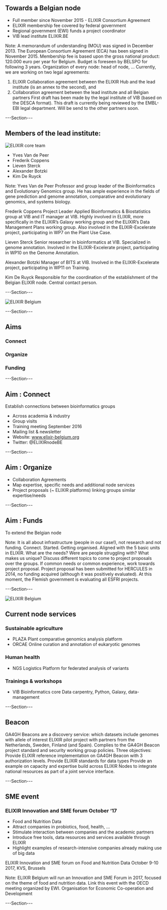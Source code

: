 ## Towards a Belgian node

* Full member since November 2015 - ELIXIR Consortium Agreement
* ELIXIR membership fee covered by federal government
* Regional government (EWI) funds a project coordinator
* VIB lead institute ELIXIR.BE

Note:
A memorandum of understanding (MOU) was signed in December 2013.
The European Consortium Agreement (ECA) has been signed in November 2015.
Membership fee is based upon the gross national product: 120.000 euro per year for Belgium. Budget is foreseen by BELSPO for following 3 years.
Organization of every node: head of node, …
Currently, we are working on two legal agreements:
1) ELIXIR Collaboration agreement between the ELIXIR Hub and the lead institute (is an annex to the second), and
2) Collaboration agreement between the lead institute and all Belgian partners
First draft has been made by the legal institute of VIB (based on the DESCA format). This draft is currently being reviewed by the EMBL-EBI legal department. Will be send to the other partners soon.

---Section---

## Members of the lead institute:

![ELIXIR core team](images/ELIXIRcore.png)

* Yves Van de Peer
* Frederik Coppens
* Lieven Sterck
* Alexander Botzki
* Kim De Ruyck

Note:
Yves Van de Peer
Professor and group leader of the Bioinformatics and Evolutionary Genomics group. He has ample experience in the fields of gene prediction and genome annotation, comparative and evolutionary genomics, and systems biology.

Frederik Coppens
Project Leader Applied Bioinformatics & Biostatistics group at VIB and IT manager at VIB.
Highly involved in ELIXIR, more specifically in the ELIXIR’s Galaxy working group and the ELIXIR’s Data Management Plans working group. Also involved in the ELIXIR-Excelerate project, participating in WP7 on the Plant Use Case.

Lieven Sterck
Senior researcher in bioinformatics at VIB. Specialized in genome annotation. Involved in the ELIXIR-Excelerate project, participating in WP10 on the Genome Annotation.

Alexander Botzki
Manager of BITS at VIB. Involved in the ELIXIR-Excelerate project, participating in WP11 on Training.

Kim De Ruyck
Responsible for the coordination of the establishment of the Belgian ELIXIR node. Central contact person.

---Section---

![ELIXIR Belgium ](images/belgium.png)


---Section---

## Aims

### Connect

### Organize

### Funding


---Section---

## Aim : Connect
Establish connections between bioinformatics groups

* Across academia & industry
* Group visits
* Training meeting September 2016
* Mailing list & newsletter
* Website: www.elixir-belgium.org
* Twitter: @ELIXIRnodeBE

---Section---

## Aim : Organize

* Collaboration Agreements
* Map expertise, specific needs and additional node services
* Project proposals (~ ELIXIR platforms) linking groups similar expertise/needs

---Section---

## Aim : Funds
To extend the Belgian node

Note:
It is all about infrastructure (people in our case!), not research and not funding.
Connect. Started.
Getting organised. Aligned with the 5 basic units in ELIXIR. What are the needs? Were are people struggling with? What makes us unique?
Discuss different topics to come to project proposals over the groups. If common needs or common experience, work towards project proposal.
Project proposal has been submitted for HERCULES in 2014, no funding acquired (although it was positively evaluated). At this moment, the Flemish government is evaluating all ESFRI projects.

---Section---

![ELIXIR Belgium ](images/node_services.png)

## Current node services

### Sustainable agriculture

* PLAZA Plant comparative genomics analysis platform
* ORCAE Online curation and annotation of eukaryotic genomes

### Human health

* NGS Logistics Platform for federated analysis of variants

### Trainings & workshops

* VIB Bioinformatics core	Data carpentry, Python, Galaxy, data-management

---Section---

## Beacon

GA4GH Beacons are a discovery service:
which datasets include genomes with allele of interest
ELIXIR pilot project with partners from the Netherlands, Sweden, Finland (and Spain).
Complies to the GA4GH Beacon project standard and security working group policies.
Three objectives:
Provide ELIXIR reference implementation on GA4GH Beacon with 3 authorization levels.
Provide ELIXIR standards for data types
Provide an example on capacity and expertise  build across ELIXIR Nodes to integrate national resources as part of a joint service interface.


---Section---

## SME event

### ELIXIR Innovation and SME forum October ‘17

* Food and Nutrition Data
* Attract companies in probiotics, food, health, …
* Stimulate interaction between companies and the academic partners
* Introduce free tools, data resources and services available through ELIXIR
* Highlight examples of research-intensive companies already making use of big data

ELIXIR Innovation and SME forum on Food and Nutrition Data 
October 9-10 2017, KVS, Brussels

Note:
ELIXIR Belgium will run an Innovation and SME Forum in 2017, focused on the theme of food and nutrition data. Link this event with the OECD meeting organized by EWI. Organisation for Economic Co-operation and Development


---Section---
